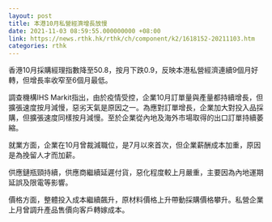 ```yaml
---
layout: post
title: 本港10月私營經濟增長放慢
date: 2021-11-03 08:59:55.000000000 +08:00
link: https://news.rthk.hk/rthk/ch/component/k2/1618152-20211103.htm
categories: rthk
---
```


香港10月採購經理指數降至50.8，按月下跌0.9，反映本港私營經濟連續9個月好轉，但增長率收窄至6個月最低。

調查機構IHS Markit指出，由於疫情受控，企業10月訂單量與產量都持續增長，但擴張速度按月減慢，惡劣天氣是原因之一。為應對訂單增長，企業加大對投入品採購，但擴張速度同樣按月減慢。至於企業從內地及海外市場取得的出口訂單持續萎縮。

就業方面，企業在10月曾裁減職位，是7月以來首次，但企業薪酬成本加重，原因是為挽留人才而加薪。

供應鏈瓶頸持續，供應商繼續延遲付貨，惡化程度較上月嚴重，主要因為內地運期延誤及限電等影響。

價格方面，整體投入成本繼續飆升，原材料價格上升帶動採購價格攀升。私營企業上月曾調升產品售價向客戶轉嫁成本。
